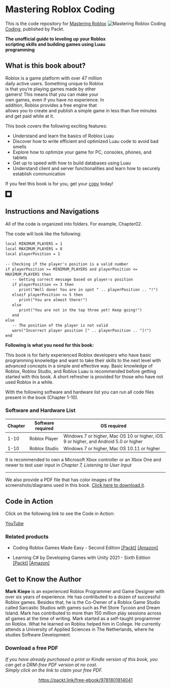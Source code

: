 


# Mastering Roblox Coding

<a href="https://www.packtpub.com/product/mastering-roblox-coding/9781801814041?utm_source=github&utm_medium=repository&utm_campaign=9781801814041"><img src="https://static.packt-cdn.com/products/9781801814041/cover/smaller" alt="Mastering Roblox Coding" height="256px" align="right"></a>

This is the code repository for [Mastering Roblox Coding](https://www.packtpub.com/product/mastering-roblox-coding/9781801814041?utm_source=github&utm_medium=repository&utm_campaign=9781801814041), published by Packt.

**The unofficial guide to leveling up your Roblox scripting skills and building games using Luau programming**

## What is this book about?
Roblox is a game platform with over 47 million daily active users. Something unique to Roblox is that you’re playing games made by other gamers! This means that you can make your own games, even if you have no experience. In addition, Roblox provides a free engine that allows you to create and publish a simple game in less than five minutes and get paid while at it.

This book covers the following exciting features: 
* Understand and learn the basics of Roblox Luau
* Discover how to write efficient and optimized Luau code to avoid bad smells
* Explore how to optimize your game for PC, consoles, phones, and tablets
* Get up to speed with how to build databases using Luau
* Understand client and server functionalities and learn how to securely establish communication

If you feel this book is for you, get your [copy](https://www.amazon.com/dp/180181404X) today!

<a href="https://www.packtpub.com/?utm_source=github&utm_medium=banner&utm_campaign=GitHubBanner"><img src="https://raw.githubusercontent.com/PacktPublishing/GitHub/master/GitHub.png" 
alt="https://www.packtpub.com/" border="5" /></a>


## Instructions and Navigations
All of the code is organized into folders. For example, Chapter02.

The code will look like the following:
```
local MINIMUM_PLAYERS = 1
local MAXIMUM_PLAYERS = 8
local playerPosition = 1

-- Checking if the player's position is a valid number
if playerPosition >= MINIMUM_PLAYERS and playerPosition <= MAXIMUM_PLAYERS then
   -- Getting correct message based on player›s position
   if playerPosition <= 3 then
      print("Well done! You are in spot " .. playerPosition .. "!")
   elseif playerPosition <= 5 then
      print("You are almost there!")
   else
      print("You are not in the top three yet! Keep going!")
   end
else
   -- The position of the player is not valid
   warn("Incorrect player position [" .. playerPosition .. "]!")
end
```

**Following is what you need for this book:**

This book is for fairly experienced Roblox developers who have basic programming knowledge and want to take their skills to the next level with advanced concepts in a simple and effective way. Basic knowledge of Roblox, Roblox Studio, and Roblox Luau is recommended before getting started with this book. A short refresher is provided for those who have not used Roblox in a while.

With the following software and hardware list you can run all code files present in the book (Chapter 1-10).

### Software and Hardware List

| Chapter  | Software required                   | OS required                                                                          |
| -------- | ------------------------------------| -------------------------------------------------------------------------------------|
| 1-10     | Roblox Player                       | Windows 7 or higher, Mac OS 10 or higher, iOS 9 or higher, and Android 5.0 or higher |
| 1-10     | Roblox Studio                       | Windows 7 or higher, Mac OS 10.11 or higher                                          |
 
It is recommended to own a Microsoft Xbox controller or an Xbox One and newer to test user input in *Chapter 7, Listening to User Input*

<hr>

We also provide a PDF file that has color images of the screenshots/diagrams used in this book. [Click here to download it](https://packt.link/2Zmph).

## Code in Action

Click on the following link to see the Code in Action:

[YouTube](https://bit.ly/3OEocEy)

### Related products <Other books you may enjoy>
* Coding Roblox Games Made Easy - Second Edition [[Packt]](https://www.packtpub.com/product/coding-roblox-games-made-easy/9781803234670?_ga=2.83231057.696896402.1658994676-1157268863.1584421665&utm_source=github&utm_medium=repository&utm_campaign=9781803234670) [[Amazon]](https://www.amazon.com/dp/1803234679)

* Learning C# by Developing Games with Unity 2021 - Sixth Edition [[Packt]](https://www.packtpub.com/product/learning-c-by-developing-games-with-unity-2021/9781801813945?_ga=2.20973052.696896402.1658994676-1157268863.1584421665&utm_source=github&utm_medium=repository&utm_campaign=9781801813945) [[Amazon]](https://www.amazon.com/dp/1801813949)

## Get to Know the Author
**Mark Kiepe**
is an experienced Roblox Programmer and Game Designer with over six years of experience. He has contributed to a dozen of successful Roblox games. Besides that, he is the Co-Owner of a Roblox Game Studio called Sarcastic Studios with games such as Pet Store Tycoon and Dream Island. Mark has contributed to more than 150 million play sessions across all games at the time of writing.
Mark started as a self-taught programmer on Roblox. What he learned on Roblox helped him in College. He currently attends a University of Applied Sciences in The Netherlands, where he studies Software Development.




### Download a free PDF

 <i>If you have already purchased a print or Kindle version of this book, you can get a DRM-free PDF version at no cost.<br>Simply click on the link to claim your free PDF.</i>
<p align="center"> <a href="https://packt.link/free-ebook/9781801814041">https://packt.link/free-ebook/9781801814041 </a> </p>